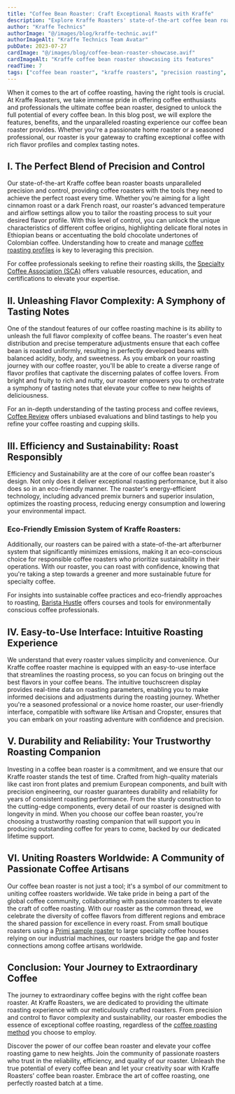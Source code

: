```yaml
---
title: "Coffee Bean Roaster: Craft Exceptional Roasts with Kraffe"
description: "Explore Kraffe Roasters' state-of-the-art coffee bean roaster, designed for precision, flavor complexity, efficiency, and ease of use. Elevate your roasting craft."
author: "Kraffe Technics"
authorImage: "@/images/blog/kraffe-technic.avif"
authorImageAlt: "Kraffe Technics Team Avatar"
pubDate: 2023-07-27 
cardImage: "@/images/blog/coffee-bean-roaster-showcase.avif" 
cardImageAlt: "Kraffe coffee bean roaster showcasing its features"
readTime: 7
tags: ["coffee bean roaster", "kraffe roasters", "precision roasting", "flavor complexity", "sustainable roasting", "easy-to-use roaster", "commercial roaster"]
---
```


When it comes to the art of coffee roasting, having the right tools is crucial. At Kraffe Roasters, we take immense pride in offering coffee enthusiasts and professionals the ultimate coffee bean roaster, designed to unlock the full potential of every coffee bean. In this blog post, we will explore the features, benefits, and the unparalleled roasting experience our coffee bean roaster provides. Whether you're a passionate home roaster or a seasoned professional, our roaster is your gateway to crafting exceptional coffee with rich flavor profiles and complex tasting notes.

## I. The Perfect Blend of Precision and Control

Our state-of-the-art Kraffe coffee bean roaster boasts unparalleled precision and control, providing coffee roasters with the tools they need to achieve the perfect roast every time. Whether you're aiming for a light cinnamon roast or a dark French roast, our roaster's advanced temperature and airflow settings allow you to tailor the roasting process to suit your desired flavor profile. With this level of control, you can unlock the unique characteristics of different coffee origins, highlighting delicate floral notes in Ethiopian beans or accentuating the bold chocolate undertones of Colombian coffee. Understanding how to create and manage [coffee roasting profiles](/blog/comprehensive-guide-to-coffee-roasting-profiles/) is key to leveraging this precision.

For coffee professionals seeking to refine their roasting skills, the [Specialty Coffee Association (SCA)](https://sca.coffee/) offers valuable resources, education, and certifications to elevate your expertise.

## II. Unleashing Flavor Complexity: A Symphony of Tasting Notes

One of the standout features of our coffee roasting machine is its ability to unleash the full flavor complexity of coffee beans. The roaster's even heat distribution and precise temperature adjustments ensure that each coffee bean is roasted uniformly, resulting in perfectly developed beans with balanced acidity, body, and sweetness. As you embark on your roasting journey with our coffee roaster, you'll be able to create a diverse range of flavor profiles that captivate the discerning palates of coffee lovers. From bright and fruity to rich and nutty, our roaster empowers you to orchestrate a symphony of tasting notes that elevate your coffee to new heights of deliciousness.

For an in-depth understanding of the tasting process and coffee reviews, [Coffee Review](https://www.coffeereview.com/) offers unbiased evaluations and blind tastings to help you refine your coffee roasting and cupping skills.

## III. Efficiency and Sustainability: Roast Responsibly

Efficiency and Sustainability are at the core of our coffee bean roaster's design. Not only does it deliver exceptional roasting performance, but it also does so in an eco-friendly manner. The roaster's energy-efficient technology, including advanced premix burners and superior insulation, optimizes the roasting process, reducing energy consumption and lowering your environmental impact.

### Eco-Friendly Emission System of Kraffe Roasters:

Additionally, our roasters can be paired with a state-of-the-art afterburner system that significantly minimizes emissions, making it an eco-conscious choice for responsible coffee roasters who prioritize sustainability in their operations. With our roaster, you can roast with confidence, knowing that you're taking a step towards a greener and more sustainable future for specialty coffee.

For insights into sustainable coffee practices and eco-friendly approaches to roasting, [Barista Hustle](https://www.baristahustle.com/) offers courses and tools for environmentally conscious coffee professionals.

## IV. Easy-to-Use Interface: Intuitive Roasting Experience

We understand that every roaster values simplicity and convenience. Our Kraffe coffee roaster machine is equipped with an easy-to-use interface that streamlines the roasting process, so you can focus on bringing out the best flavors in your coffee beans. The intuitive touchscreen display provides real-time data on roasting parameters, enabling you to make informed decisions and adjustments during the roasting journey. Whether you're a seasoned professional or a novice home roaster, our user-friendly interface, compatible with software like Artisan and Cropster, ensures that you can embark on your roasting adventure with confidence and precision.

## V. Durability and Reliability: Your Trustworthy Roasting Companion

Investing in a coffee bean roaster is a commitment, and we ensure that our Kraffe roaster stands the test of time. Crafted from high-quality materials like cast iron front plates and premium European components, and built with precision engineering, our roaster guarantees durability and reliability for years of consistent roasting performance. From the sturdy construction to the cutting-edge components, every detail of our roaster is designed with longevity in mind. When you choose our coffee bean roaster, you're choosing a trustworthy roasting companion that will support you in producing outstanding coffee for years to come, backed by our dedicated lifetime support.

## VI. Uniting Roasters Worldwide: A Community of Passionate Coffee Artisans

Our coffee bean roaster is not just a tool; it's a symbol of our commitment to uniting coffee roasters worldwide. We take pride in being a part of the global coffee community, collaborating with passionate roasters to elevate the craft of coffee roasting. With our roaster as the common thread, we celebrate the diversity of coffee flavors from different regions and embrace the shared passion for excellence in every roast. From small boutique roasters using a [Primi sample roaster](/blog/unleashing-art-of-coffee-roasting-primi-sample-roaster/) to large specialty coffee houses relying on our industrial machines, our roasters bridge the gap and foster connections among coffee artisans worldwide.

## Conclusion: Your Journey to Extraordinary Coffee

The journey to extraordinary coffee begins with the right coffee bean roaster. At Kraffe Roasters, we are dedicated to providing the ultimate roasting experience with our meticulously crafted roasters. From precision and control to flavor complexity and sustainability, our roaster embodies the essence of exceptional coffee roasting, regardless of the [coffee roasting method](/blog/exploring-different-coffee-roasting-methods/) you choose to employ.

Discover the power of our coffee bean roaster and elevate your coffee roasting game to new heights. Join the community of passionate roasters who trust in the reliability, efficiency, and quality of our roaster. Unleash the true potential of every coffee bean and let your creativity soar with Kraffe Roasters' coffee bean roaster. Embrace the art of coffee roasting, one perfectly roasted batch at a time.
